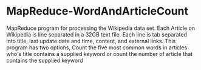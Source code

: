 MapReduce-WordAndArticleCount
=============================

MapReduce program for processing the Wikipedia data set. Each Article on Wikipedia is line separated in a 32GB text file. Each line is tab separated into title, last update date and time, content, and external links. This program has two options, Count the five most common words in articles who's title contains a supplied keyword or count the number of article that contains the supplied keyword
